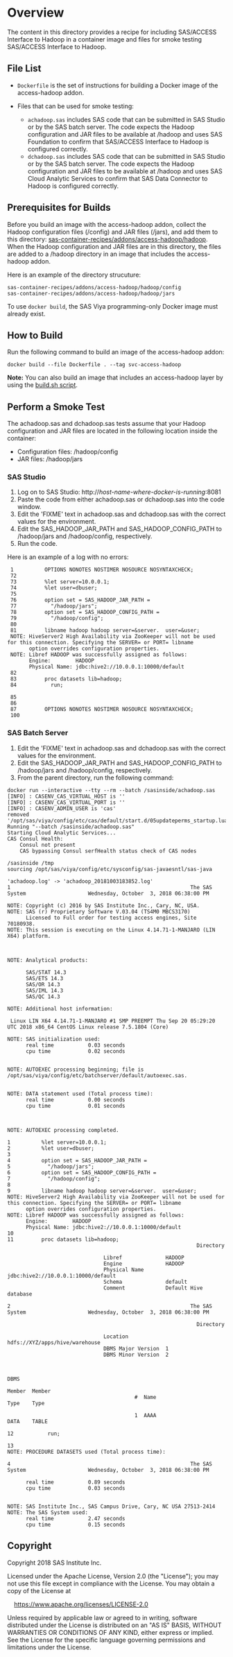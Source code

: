 # Overview

The content in this directory provides a recipe for including SAS/ACCESS Interface to Hadoop in a container image and files for smoke testing SAS/ACCESS Interface to Hadoop.

## File List

- `Dockerfile` is the set of instructions for building a Docker image of the access-hadoop addon.

- Files that can be used for smoke testing:
  - `achadoop.sas` includes SAS code that can be submitted in SAS Studio or by the SAS batch server. The code expects the Hadoop configuration and JAR files to be available at /hadoop and uses SAS Foundation to confirm that SAS/ACCESS Interface to Hadoop is configured correctly.
  - `dchadoop.sas` includes SAS code that can be submitted in SAS Studio or by the SAS batch server. The code expects the Hadoop configuration and JAR files to be available at /hadoop and uses SAS Cloud Analytic Services to confirm that SAS Data Connector to Hadoop is configured correctly.

## Prerequisites for Builds

Before you build an image with the access-hadoop addon, collect the Hadoop configuration files (/config) and JAR files (/jars), and add them to this directory: [sas-container-recipes/addons/access-hadoop/hadoop](hadoop/README.md). When the Hadoop configuration and JAR files are in this directory, the files are added to a /hadoop directory in an image that includes the access-hadoop addon. 

Here is an example of the directory strucuture:

```
sas-container-recipes/addons/access-hadoop/hadoop/config
sas-container-recipes/addons/access-hadoop/hadoop/jars

```
To use `docker build`, the SAS Viya programming-only Docker image must already exist.

## How to Build

Run the following command to build an image of the access-hadoop addon:

```
docker build --file Dockerfile . --tag svc-access-hadoop
```

**Note:** You can also build an image that includes an access-hadoop layer by using the [build.sh script](../../README.md).

## Perform a Smoke Test

The achadoop.sas and dchadoop.sas tests assume that your Hadoop configuration and JAR files are located in the following location inside the container:

- Configuration files: /hadoop/config
- JAR files: /hadoop/jars

### SAS Studio

1. Log on to SAS Studio: http://_host-name-where-docker-is-running_:8081
1. Paste the code from either achadoop.sas or dchadoop.sas into the code
   window.
1. Edit the 'FIXME' text in achadoop.sas and dchadoop.sas with the
   correct values for the environment.
1. Edit the SAS_HADOOP_JAR_PATH and SAS_HADOOP_CONFIG_PATH to /hadoop/jars and /hadoop/config, respectively.
1. Run the code.

Here is an example of a log with no errors:

```
 1          OPTIONS NONOTES NOSTIMER NOSOURCE NOSYNTAXCHECK;
 72
 73         %let server=10.0.0.1;
 74         %let user=dbuser;
 75
 76         option set = SAS_HADOOP_JAR_PATH =
 77           "/hadoop/jars";
 78         option set = SAS_HADOOP_CONFIG_PATH =
 79           "/hadoop/config";
 80
 81         libname hadoop hadoop server=&server.  user=&user;
 NOTE: HiveServer2 High Availability via ZooKeeper will not be used for this connection. Specifying the SERVER= or PORT= libname
       option overrides configuration properties.
 NOTE: Libref HADOOP was successfully assigned as follows:
       Engine:        HADOOP
       Physical Name: jdbc:hive2://10.0.0.1:10000/default
 82
 83         proc datasets lib=hadoop;
 84           run;

 85
 86
 87         OPTIONS NONOTES NOSTIMER NOSOURCE NOSYNTAXCHECK;
 100
```

### SAS Batch Server

1. Edit the 'FIXME' text in achadoop.sas and dchadoop.sas with the
  correct values for the environment.
1. Edit the SAS_HADOOP_JAR_PATH and SAS_HADOOP_CONFIG_PATH to /hadoop/jars and /hadoop/config, respectively.  
1. From the parent directory, run the following command:

```
docker run --interactive --tty --rm --batch /sasinside/achadoop.sas
[INFO] : CASENV_CAS_VIRTUAL_HOST is ''
[INFO] : CASENV_CAS_VIRTUAL_PORT is ''
[INFO] : CASENV_ADMIN_USER is 'cas'
removed '/opt/sas/viya/config/etc/cas/default/start.d/05updateperms_startup.lua'
Running "--batch /sasinside/achadoop.sas"
Starting Cloud Analytic Services...
CAS Consul Health:
    Consul not present
    CAS bypassing Consul serfHealth status check of CAS nodes

/sasinside /tmp
sourcing /opt/sas/viya/config/etc/sysconfig/sas-javaesntl/sas-java

'achadoop.log' -> 'achadoop_20181003183852.log'
1                                                          The SAS System                    Wednesday, October  3, 2018 06:38:00 PM

NOTE: Copyright (c) 2016 by SAS Institute Inc., Cary, NC, USA.
NOTE: SAS (r) Proprietary Software V.03.04 (TS4M0 MBCS3170)
      Licensed to Full order for testing access engines, Site 70180938.
NOTE: This session is executing on the Linux 4.14.71-1-MANJARO (LIN X64) platform.



NOTE: Analytical products:

      SAS/STAT 14.3
      SAS/ETS 14.3
      SAS/OR 14.3
      SAS/IML 14.3
      SAS/QC 14.3

NOTE: Additional host information:

 Linux LIN X64 4.14.71-1-MANJARO #1 SMP PREEMPT Thu Sep 20 05:29:20 UTC 2018 x86_64 CentOS Linux release 7.5.1804 (Core)

NOTE: SAS initialization used:
      real time           0.03 seconds
      cpu time            0.02 seconds


NOTE: AUTOEXEC processing beginning; file is /opt/sas/viya/config/etc/batchserver/default/autoexec.sas.


NOTE: DATA statement used (Total process time):
      real time           0.00 seconds
      cpu time            0.01 seconds



NOTE: AUTOEXEC processing completed.

1          %let server=10.0.0.1;
2          %let user=dbuser;
3
4          option set = SAS_HADOOP_JAR_PATH =
5            "/hadoop/jars";
6          option set = SAS_HADOOP_CONFIG_PATH =
7            "/hadoop/config";
8
9          libname hadoop hadoop server=&server.  user=&user;
NOTE: HiveServer2 High Availability via ZooKeeper will not be used for this connection. Specifying the SERVER= or PORT= libname
      option overrides configuration properties.
NOTE: Libref HADOOP was successfully assigned as follows:
      Engine:        HADOOP
      Physical Name: jdbc:hive2://10.0.0.1:10000/default
10
11         proc datasets lib=hadoop;
                                                             Directory

                               Libref              HADOOP
                               Engine              HADOOP
                               Physical Name       jdbc:hive2://10.0.0.1:10000/default
                               Schema              default
                               Comment             Default Hive database

2                                                          The SAS System                    Wednesday, October  3, 2018 06:38:00 PM

                                                             Directory

                               Location            hdfs://XYZ/apps/hive/warehouse
                               DBMS Major Version  1
                               DBMS Minor Version  2


                                                                                     DBMS
                                                                             Member  Member
                                         #  Name                             Type    Type

                                         1  AAAA                             DATA    TABLE

12           run;

13
NOTE: PROCEDURE DATASETS used (Total process time):

4                                                          The SAS System                    Wednesday, October  3, 2018 06:38:00 PM

      real time           0.89 seconds
      cpu time            0.03 seconds


NOTE: SAS Institute Inc., SAS Campus Drive, Cary, NC USA 27513-2414
NOTE: The SAS System used:
      real time           2.47 seconds
      cpu time            0.15 seconds
```

## Copyright

Copyright 2018 SAS Institute Inc.

Licensed under the Apache License, Version 2.0 (the "License");
you may not use this file except in compliance with the License.
You may obtain a copy of the License at

&nbsp;&nbsp;&nbsp;&nbsp;https://www.apache.org/licenses/LICENSE-2.0

Unless required by applicable law or agreed to in writing, software
distributed under the License is distributed on an "AS IS" BASIS,
WITHOUT WARRANTIES OR CONDITIONS OF ANY KIND, either express or implied.
See the License for the specific language governing permissions and
limitations under the License.
